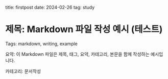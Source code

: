 title: firstpost
date: 2024-02-26
tag: study

# 제목: Markdown 파일 작성 예시 (테스트)

Tags: markdown, writing, example

요약: 이 Markdown 파일은 제목, 태그, 요약, 카테고리, 본문을 함께 작성하는 예시입니다.

카테고리: 문서작성
